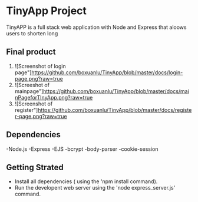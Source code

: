 # TinyApp Project
TinyAPP is a full stack web application with Node and Express that aloows users to shorten long

## Final product
1. ![Screenshot of login page"]https://github.com/boxuanlu/TinyApp/blob/master/docs/login-page.png?raw=true
2. ![Screeshot of mainpage"]https://github.com/boxuanlu/TinyApp/blob/master/docs/mainPageforTInyApp.png?raw=true
3. ![Screenshot of register"]https://github.com/boxuanlu/TinyApp/blob/master/docs/register-page.png?raw=true



## Dependencies 


-Node.js
-Express
-EJS
-bcrypt
-body-parser
-cookie-session


## Getting Strated 

- Install all dependencies ( using the 'npm install command).
- Run the developent web server using the 'node express_server.js' command.
